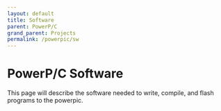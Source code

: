 ```yaml
---
layout: default
title: Software
parent: PowerP/C
grand_parent: Projects
permalink: /powerpic/sw
---
```


# PowerP/C Software
This page will describe the software needed to write, compile, and flash programs to the powerpic. 